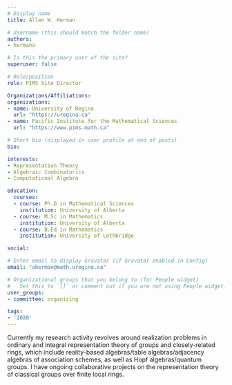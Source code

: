 ```yaml
---
# Display name
title: Allen W. Herman

# Username (this should match the folder name)
authors:
- hermana

# Is this the primary user of the site?
superuser: false

# Role/position
role: PIMS Site Director

Organizations/Affiliations:
organizations:
- name: University of Regina
  url: "https://uregina.ca"
- name: Pacific Institute for the Mathematical Sciences
  url: "https://www.pims.math.ca"

# Short bio (displayed in user profile at end of posts)
bio: 

interests:
- Representation Theory
- Algebraic Combinatorics
- Computational Algebra

education:
  courses:
  - course: Ph.D in Mathematical Sciences
    institution: University of Alberta
  - course: M.Sc in Mathematics
    institution: University of Alberta
  - course: B.Ed in Mathematics
    institution: University of Lethbridge

social:

# Enter email to display Gravatar (if Gravatar enabled in Config)
email: "aherman@math.uregina.ca"

# Organizational groups that you belong to (for People widget)
#   Set this to `[]` or comment out if you are not using People widget.
user_groups:
- committee: organizing

tags:
- '2020'
---
```

Currently my research activity revolves around realization problems in ordinary
and integral representation theory of groups and closely-related rings, which
include reality-based algebras/table algebras/adjacency algebras of association
schemes, as well as Hopf algebras/quantum groups. I have ongoing collaborative
projects on the representation theory of classical groups over finite local
rings.
